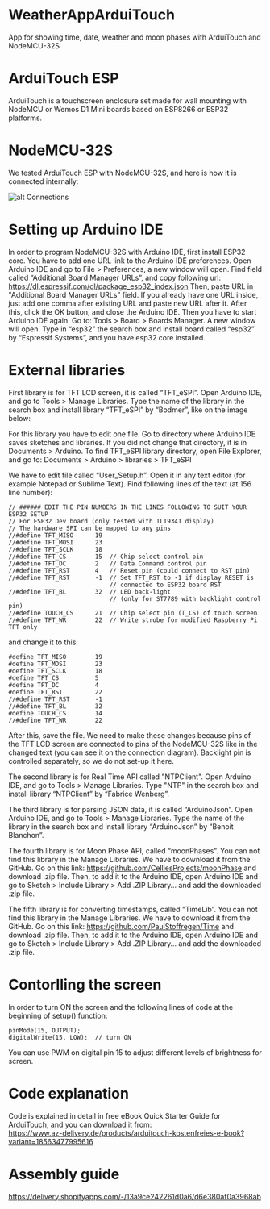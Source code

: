 # WeatherAppArduiTouch
App for showing time, date, weather and moon phases with ArduiTouch and NodeMCU-32S

# ArduiTouch ESP
ArduiTouch is a touchscreen enclosure set made for wall mounting with NodeMCU or Wemos D1 Mini boards based on ESP8266 or ESP32 platforms.

# NodeMCU-32S
We tested ArduiTouch ESP with NodeMCU-32S, and here is how it is connected internally:

![alt Connections](ConnectionDiagram.jpg?raw=true)

# Setting up Arduino IDE

In order to program NodeMCU-32S with Arduino IDE, first install ESP32 core. You have to add one URL link to the Arduino IDE preferences. Open Arduino IDE and go to File > Preferences, a new window will open. Find field called “Additional Board Manager URLs”, and copy following url:
https://dl.espressif.com/dl/package_esp32_index.json 
Then, paste URL in "Additional Board Manager URLs” field. If you already have one URL inside, just add one comma after existing URL and paste new URL after it. After this, click the OK button, and close the Arduino IDE. 
Then you have to start Arduino IDE again. Go to: Tools > Board > Boards Manager. A new window will open. Type in “esp32” the search box and install board called “esp32” by “Espressif Systems”, and you have esp32 core installed.

# External libraries

First library is for TFT LCD screen, it is called “TFT_eSPI”. Open Arduino IDE, and go to Tools > Manage Libraries. Type the name of the library in the search box and install library “TFT_eSPI” by “Bodmer”, like on the image below:

For this library you have to edit one file. Go to directory where Arduino IDE saves sketches and libraries. If you did not change that directory, it is in Documents > Arduino. To find TFT_eSPI library directory, open File Explorer, and go to:
Documents > Arduino > libraries > TFT_eSPI 

We have to edit file called “User_Setup.h”. Open it in any text editor (for example Notepad or Sublime Text). 
Find following lines of the text (at 156 line number):
```
// ###### EDIT THE PIN NUMBERS IN THE LINES FOLLOWING TO SUIT YOUR ESP32 SETUP   
// For ESP32 Dev board (only tested with ILI9341 display)
// The hardware SPI can be mapped to any pins
//#define TFT_MISO		19
//#define TFT_MOSI		23
//#define TFT_SCLK		18
//#define TFT_CS		15	// Chip select control pin
//#define TFT_DC		2	// Data Command control pin
//#define TFT_RST		4	// Reset pin (could connect to RST pin)
//#define TFT_RST		-1	// Set TFT_RST to -1 if display RESET is 
							// connected to ESP32 board RST
//#define TFT_BL		32	// LED back-light 
							// (only for ST7789 with backlight control pin)
//#define TOUCH_CS		21	// Chip select pin (T_CS) of touch screen
//#define TFT_WR		22	// Write strobe for modified Raspberry Pi TFT only
```
and change it to this:
```
#define TFT_MISO		19
#define TFT_MOSI		23
#define TFT_SCLK		18
#define TFT_CS			5   
#define TFT_DC			4   
#define TFT_RST			22  
//#define TFT_RST		-1  
//#define TFT_BL		32  
#define TOUCH_CS		14     
//#define TFT_WR		22  
```  
After this, save the file. We need to make these changes because pins of the TFT LCD screen are connected to pins of the NodeMCU-32S like in the changed text (you can see it on the connection diagram). Backlight pin is controlled separately, so we do not set-up it here.

The second library is for Real Time API called "NTPClient". Open Arduino IDE, and go to Tools > Manage Libraries. Type "NTP" in the search box and install library “NTPClient” by “Fabrice Wenberg”.

The third library is for parsing JSON data, it is called “ArduinoJson”. Open Arduino IDE, and go to Tools > Manage Libraries. Type the name of the library in the search box and install library “ArduinoJson” by “Benoit Blanchon”.

The fourth library is for Moon Phase API, called “moonPhases”. You can not find this library in the Manage Libraries. We have to download it from the GitHub. Go on this link: https://github.com/CelliesProjects/moonPhase
and download .zip file. Then, to add it to the Arduino IDE, open Arduino IDE and go to Sketch > Include Library > Add .ZIP Library… and add the downloaded .zip file.

The fifth library is for converting timestamps, called “TimeLib”. You can not find this library in the Manage Libraries. We have to download it from the GitHub. Go on this link: https://github.com/PaulStoffregen/Time 
and download .zip file. Then, to add it to the Arduino IDE, open Arduino IDE and go to Sketch > Include Library > Add .ZIP Library… and add the downloaded .zip file.

# Contorlling the screen

In order to turn ON the screen and the following lines of code at the beginning of setup() function:
```
pinMode(15, OUTPUT);    
digitalWrite(15, LOW);  // turn ON
```

You can use PWM on digital pin 15 to adjust different levels of brightness for screen.

# Code explanation

Code is explained in detail in free eBook Quick Starter Guide for ArduiTouch, and you can download it from:   
https://www.az-delivery.de/products/arduitouch-kostenfreies-e-book?variant=18563477995616

# Assembly guide

https://delivery.shopifyapps.com/-/13a9ce242261d0a6/d6e380af0a3968ab
